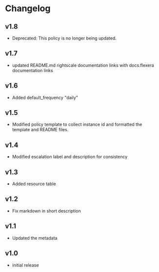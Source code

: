 # Changelog

## v1.8

- Deprecated: This policy is no longer being updated.

## v1.7

- updated README.md rightscale documentation links with docs.flexera documentation links

## v1.6

- Added default_frequency "daily"

## v1.5

- Modified policy template to collect instance id and formatted the template and README files.

## v1.4

- Modified escalation label and description for consistency

## v1.3

- Added resource table

## v1.2

- Fix markdown in short description

## v1.1

- Updated the metadata

## v1.0

- initial release
